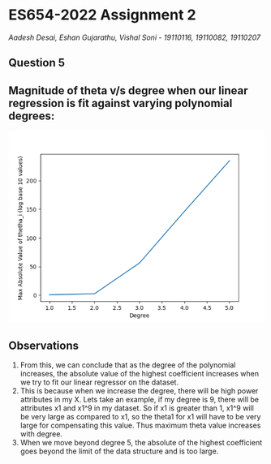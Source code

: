 # ES654-2022 Assignment 2

*Aadesh Desai, Eshan Gujarathu, Vishal Soni* - *19110116, 19110082, 19110207*


## Question 5

## Magnitude of theta v/s degree when our linear regression is fit against varying polynomial degrees:
![](/assignment-2/Plots/Question5/theta_vs_deg.png)

## Observations
1. From this, we can conclude that as the degree of the polynomial increases, the absolute value of the highest coefficient increases when we try to fit our linear regressor on the dataset.
2. This is because when we increase the degree, there will be high power attributes in my X. Lets take an example, if my degree is 9, there will be attributes x1 and x1^9 in my dataset. So if x1 is greater than 1, x1^9 will be very large as compared to x1, so the theta1 for x1 will have to be very large for compensating this value. Thus maximum theta value increases with degree.
3. When we move beyond degree 5, the absolute of the highest coefficient goes beyond the limit of the data structure and is too large.
